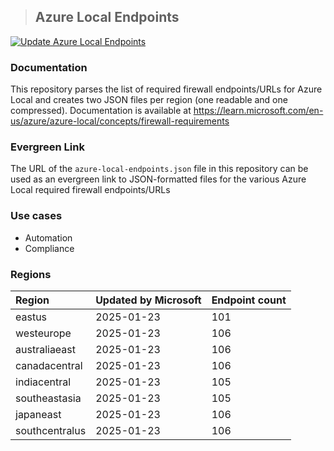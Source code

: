 > ## Azure Local Endpoints
[![Update Azure Local Endpoints](https://github.com/erikgraa/azure-local-endpoints/actions/workflows/update.yml/badge.svg)](https://github.com/erikgraa/azure-local-endpoints/actions/workflows/update.yml)
### Documentation
This repository parses the list of required firewall endpoints/URLs for Azure Local and creates two JSON files per region (one readable and one compressed).
Documentation is available at https://learn.microsoft.com/en-us/azure/azure-local/concepts/firewall-requirements
### Evergreen Link
The URL of the `azure-local-endpoints.json` file in this repository can be used as an evergreen link to JSON-formatted files for the various Azure Local required firewall endpoints/URLs
### Use cases
+ Automation
+ Compliance
### Regions
|Region|Updated by Microsoft|Endpoint count
| :--- | --- | --- |
eastus|2025-01-23|101
westeurope|2025-01-23|106
australiaeast|2025-01-23|106
canadacentral|2025-01-23|106
indiacentral|2025-01-23|105
southeastasia|2025-01-23|105
japaneast|2025-01-23|106
southcentralus|2025-01-23|106
